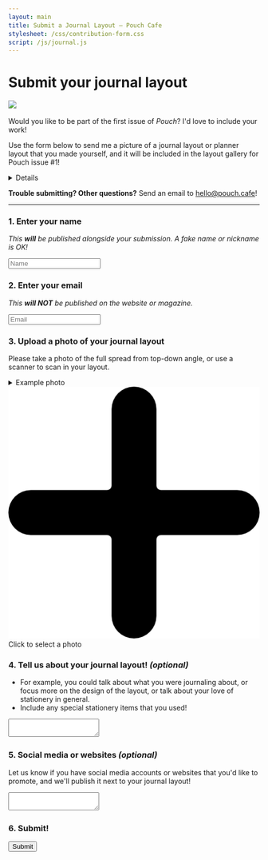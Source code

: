 ```yaml
---
layout: main
title: Submit a Journal Layout — Pouch Cafe
stylesheet: /css/contribution-form.css
script: /js/journal.js
---
```


<div class="page">

# Submit your journal layout

<img src="/images/contribute-layout.png">

Would you like to be part of the first issue of _Pouch_?
I'd love to include your work!

Use the form below to send me a picture of a journal layout or planner layout that you made yourself, and it will be included in the layout gallery for Pouch issue #1! 


<details>
  <summary>Details</summary>
  <ul>
    <li><strong>Deadline: March 18, 2024</strong>
    <li>All journal layouts will be displayed on the pouch.cafe website, and some will be published in the magazine. (I'll include as many as I can in the magazine, space permitting!)
    <li>All contributors will receive a free digital download of Pouch issue #1.
    <li>You may submit multiple journal layouts, but only one per person will be published.
    <li>Your email is collected so I can contact you with questions and information about your submission, but it will NOT be published on the website or magazine.
  </ul>
</details>


**Trouble submitting? Other questions?** Send an email to hello@pouch.cafe!



---


<form id="journalsubmit">

### 1. Enter your name

_This **will** be published alongside your submission. A fake name or nickname is OK!_

<input type="text" name="name" value="" placeholder="Name"/>

### 2. Enter your email

_This **will NOT** be published on the website or magazine._


<input type="text" name="email" value="" placeholder="Email"/>

### 3. Upload a photo of your journal layout

Please take a photo of the full spread from top-down angle, or use a scanner to scan in your layout.

<details class="inline">
  <summary>Example photo</summary>
  <img src="/images/sample-journal-photo.jpg"/>
</details>


<div id="upload-photo">
  <img src="/images/add.png"  class="plus"/>
  Click to select a photo
</div>

<div id="canvas-house">
  <canvas id="preview-journal" height=0 width=0></canvas>
  <input type="button" id="reset-photo" value="✖️ Remove photo" hidden></button>
</div>



### 4. Tell us about your journal layout! _(optional)_

- For example, you could talk about what you were journaling about, or focus more on the design of the layout, or talk about your love of stationery in general.
- Include any special stationery items that you used!

<textarea id="layout-description"></textarea>

### 5. Social media or websites _(optional)_

Let us know if you have social media accounts or websites that you'd like to promote, and we'll publish it next to your journal layout!

<textarea id="social-media"></textarea>

### 6. Submit!

<input type="submit" />

</form>

</div>